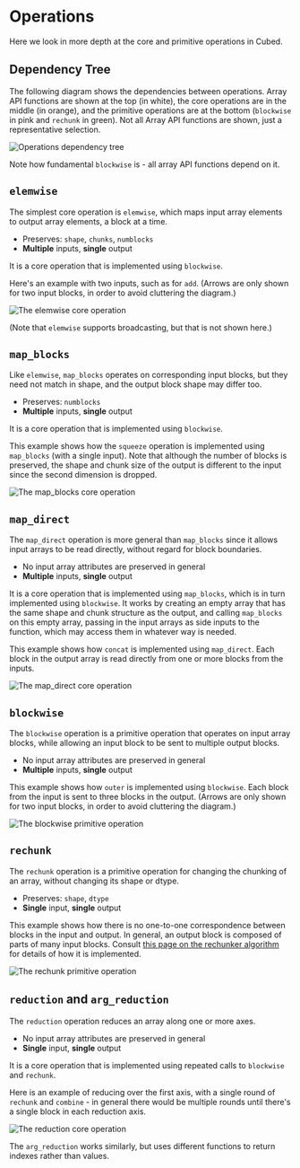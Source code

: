 # Operations

Here we look in more depth at the core and primitive operations in Cubed.

## Dependency Tree

The following diagram shows the dependencies between operations. Array API functions are shown at the top (in white), the core operations are in the middle (in orange), and the primitive operations are at the bottom (`blockwise` in pink and `rechunk` in green). Not all Array API functions are shown, just a representative selection.

![Operations dependency tree](images/ops.dot.svg)

Note how fundamental `blockwise` is - all array API functions depend on it.

## `elemwise`

The simplest core operation is `elemwise`, which maps input array elements to output array elements, a block at a time.

* Preserves: `shape`, `chunks`, `numblocks`
* __Multiple__ inputs, __single__ output

It is a core operation that is implemented using `blockwise`.

Here's an example with two inputs, such as for `add`. (Arrows are only shown for two input blocks, in order to avoid cluttering the diagram.)

![The elemwise core operation](images/elemwise.svg)

(Note that `elemwise` supports broadcasting, but that is not shown here.)

## `map_blocks`

Like `elemwise`, `map_blocks` operates on corresponding input blocks, but they need not match in shape, and the output block shape may differ too.

* Preserves: `numblocks`
* __Multiple__ inputs, __single__ output

It is a core operation that is implemented using `blockwise`.

This example shows how the `squeeze` operation is implemented using `map_blocks` (with a single input). Note that although the number of blocks is preserved, the shape and chunk size of the output is different to the input since the second dimension is dropped.

![The map_blocks core operation](images/map_blocks.svg)

## `map_direct`

The `map_direct` operation is more general than `map_blocks` since it allows input arrays to be read directly, without regard for block boundaries.

* No input array attributes are preserved in general
* __Multiple__ inputs, __single__ output

It is a core operation that is implemented using `map_blocks`, which is in turn implemented using `blockwise`. It works by creating an empty array that has the same shape and chunk structure as the output, and calling `map_blocks` on this empty array, passing in the input arrays as side inputs to the function, which may access them in whatever way is needed.

This example shows how `concat` is implemented using `map_direct`. Each block in the output array is read directly from one or more blocks from the inputs.

![The map_direct core operation](images/map_direct.svg)

## `blockwise`

The `blockwise` operation is a primitive operation that operates on input array blocks, while allowing an input block to be sent to multiple output blocks.

* No input array attributes are preserved in general
* __Multiple__ inputs, __single__ output

This example shows how `outer` is implemented using `blockwise`. Each block from the input is sent to three blocks in the output. (Arrows are only shown for two input blocks, in order to avoid cluttering the diagram.)

![The blockwise primitive operation](images/blockwise.svg)

## `rechunk`

The `rechunk` operation is a primitive operation for changing the chunking of an array, without changing its shape or dtype.

* Preserves: `shape`, `dtype`
* __Single__ input, __single__ output

This example shows how there is no one-to-one correspondence between blocks in the input and output. In general, an output block is composed of parts of many input blocks. Consult [this page on the rechunker algorithm](https://rechunker.readthedocs.io/en/latest/algorithm.html) for details of how it is implemented.

![The rechunk primitive operation](images/rechunk.svg)

## `reduction` and `arg_reduction`

The `reduction` operation reduces an array along one or more axes.

* No input array attributes are preserved in general
* __Single__ input, __single__ output

It is a core operation that is implemented using repeated calls to `blockwise` and `rechunk`.

Here is an example of reducing over the first axis, with a single round of `rechunk` and `combine` - in general there would be multiple rounds until there's a single block in each reduction axis.

![The reduction core operation](images/reduction.svg)

The `arg_reduction` works similarly, but uses different functions to return indexes rather than values.
